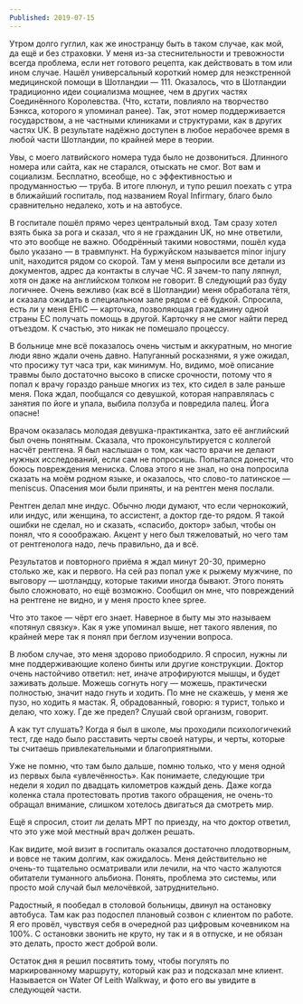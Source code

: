 ```yaml
---
Published: 2019-07-15
---
```


Утром долго гуглил, как же иностранцу быть в таком случае, как мой, да ещё и без страховки. У меня из-за стеснительности и тревожности всегда проблема, если нет готового рецепта, как действовать в том или ином случае. Нашёл универсальный короткий номер для неэкстренной медицинской помощи в Шотландии — 111. Оказалось, что в Шотландии традиционно идеи социализма мощнее, чем в других частях Соединённого Королевства. (Что, кстати, повлияло на творчество Бэнкса, которого я упоминал ранее). Так, этот номер поддерживается государством, а не частными клиниками и структурами, как в других частях UK. В результате надёжно доступен в любое нерабочее время в любой части Шотландии, по крайней мере в теории.

Увы, с моего латвийского номера туда было не дозвониться. Длинного номера или сайта, как не старался, отыскать не смог. Вот вам и социализм. Бесплатно, всеобще, но с эффективностью и продуманностью —  труба. В итоге плюнул, и тупо решил поехать с утра в ближайший госпиталь, под названием Royal Infirmary, благо было сравнительно недалеко, хоть и на автобусе.

В госпитале пошёл прямо через центральный вход. Там сразу хотел взять быка за рога и сказал, что я не гражданин UK, но мне ответили, что это вообще не важно. Ободрённый такими новостями, пошёл куда было указано — в травмпункт. На буржуйском называется minor injury unit, находится рядом со скорой. Там у меня выпросили все детали из документов, адрес да контакты в случае ЧС. Я зачем-то папу ляпнул, хотя он даже на английском толком не говорит. В следующий раз буду логичнее. Очень вежливо (как всё в Шотландии) меня обработала тётя, и сказала ожидать в специальном зале рядом с её будкой. Спросила, есть ли у меня EHIC — карточка, позволяющая гражданину одной страны ЕС получать помощь в другой. Карточку я не смог найти перед отъездом. К счастью, это никак не помешало процессу.

В больнице мне всё показалось очень чистым и аккуратным, но многие люди явно ждали очень давно. Напуганный росказнями, я уже ожидал, что просижу тут часа три, как минимум. Но, видимо, моё описание травмы было достаточно высоко в списке срочности, потому что я попал к врачу гораздо раньше многих из тех, кто сидел в зале раньше меня. Пока ждал, пообщался со девушкой, которая направлялась с занятия по йоге и упала, выбила ползуба и повредила палец. Йога опасне!

Врачом оказалась молодая девушка-практикантка, зато её английский был очень понятным. Сказала, что проконсультируется с коллегой насчёт рентгена. Я был наслышан о том, как часто врачи не делают нужных исследований, если сам не попросишь. Попытался донести, что боюсь повреждения мениска. Слова этого я не знал, но она попросила сказать на моём родном языке, и оказалось, что слово-то латинское — meniscus. Опасения мои были приняты, и на рентген меня послали.

Рентген делал мне индус. Обычно люди думают, что если чернокожий, или индус, или женщина, то ассистент, а доктор где-то рядом. Я такой ошибки не сделал, но и сказать, &#0171;спасибо, доктор&#0187; забыл, чтобы он понял, что я сооображаю. Акцент у него был тяжеловатый, но чего там от рентгенолога надо, лечь правильно, да и всё.

Результатов и повторного приёма я ждал минут 20-30, примерно столько же, как и первого. На сей раз попал уже к рыжему мужчине, по выговору — шотландцу, которые такими иногда бывают. Этого понять было сложновато, но ещё возможно. Сообщил он мне, что повреждений на рентгене не видно, и у меня просто knee spree.

Что это такое — чёрт его знает. Наверное в быту мы это называем «потянул связку». Как я уже упоминал выше, нет такого явления, по крайней мере так я понял при беглом изучении вопроса.

В любом случае, это меня здорово приободрило. Я спросил, нужны ли мне поддерживающие колено бинты или другие конструкции. Доктор очень настойчиво ответил: нет, иначе атрофируются мышцы, и будет заживать дольше. Можешь согнуть ногу — можешь, практически полностью, значит надо гнуть и ходить. По мне не скажешь, у меня же пузо, но ходить я мастак. Я, обрадованный, говорю: я турист, только и делаю, что хожу. Где же предел? Слушай свой организм, говорит.

А как тут слушать? Когда я был в школе, мы проходили психологичекий тест, где надо было расставить черты своей натуры, и черты, которые ты считаешь привлекательными и благоприятными.

Уже не помню, что там было дальше, помню только, что у меня одной из первых была «увлечённость». Как понимаете, следующие три недели я ходил по двадцать километров каждый день. Даже когда коленка стала протестовать против такого обращения, не очень-то обращал внимание, слишком хотелось двигаться да смотреть мир.

Ещё я спросил, стоит ли делать МРТ по приезду, на что доктор ответил, что это уже мой местный врач должен решать.

Как видите, мой визит в госпиталь оказался достаточно плодотворным, и вовсе не таким долгим, как ожидалось. Меня действительно не очень-то тщательно осматривали или лечили, на что часто жалуются обитатели туманного альбиона. Понять, проблема это системы, или просто мой случай был мелочёвкой, затруднительно.

Радостный, я пообедал в столовой больницы,  двинул на остановку автобуса. Там как раз подоспел плановый созвон с клиентом по работе. Я его провёл, чувствуя себя в очередной раз цифровым кочевником на 100%. С остановки звонить не круто, ну так и я в отпуске, и не обязан это делать, просто жест доброй воли.

Остаток дня я решил посвятить тому, чтобы погулять по маркированному маршруту, который как раз и подсказал мне клиент. Называется он Water Of Leith Walkway, и фото его вы увидите в следующей части.






